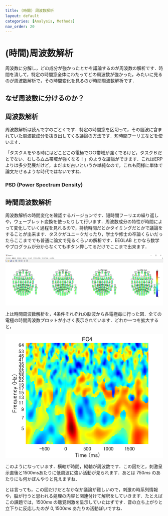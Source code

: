 ```yaml
---
title: (時間) 周波数解析
layout: default
categories: [Analysis, Methods]
nav_order: 20
---
```


# (時間)周波数解析
周波数に分解し，どの成分が強かったとかを議論するのが周波数の解析です．時間を潰して，特定の時間窓全体にわたってどの周波数が強かった，みたいに見るのが周波数解析で，その時間変化を見るのが時間周波数解析です．

## なぜ周波数に分けるのか？

## 周波数解析
周波数解析は読んで字のごとくです．特定の時間窓を区切って，その脳波に含まれていた周波数成分を抜き出してくる議論の方法です．短時間フーリエなどを使います．

「タスクＡをやる時にはどこどこの電極で○○帯域が強くでるけど，タスクＢだとでない．むしろ△△帯域が強くなる！」のような議論ができます．これはERPよりは多少発展だけど，まだまだ古いというか単純なので，これも同様に単体で論文だせるような時代ではないですね．

### PSD (Power Spectrum Density)

## 時間周波数解析
周波数解析の時間変化を確認するバージョンです．短時間フーリエの繰り返しや，ウェーブレット変換を使ったりして行います．周波数成分の特性が時間によって変化していく過程を見れるので，持続時間だとかタイミングだとかで議論をすることが出来ます．タスクがユニークだったり，学士や修士の卒論くらいだったらここまででも普通に論文で見るくらいの解析です．EEGLAB とかなら数学やプログラムが分からなくてもボタン押してるだけでここまで出来ます．

<center><img src="./figures/ersp1.png"></center>

上は時間周波数解析を，4条件それぞれの脳波から各電極毎に行った図．全ての電極の時間周波数プロットが小さく表示されています．どれか一つを拡大すると，

<center><img src="./figures/ersp0-3.png"></center>

このようになっています．横軸が時間，縦軸が周波数です．この図だと，刺激呈示直後と1500msあたりに低周波に強い活動が見られます．あとは $750ms$ のあたりにも何かぼんやりと見えますね．

とは言っても，この図だけだとなかなか議論が難しいので，刺激の時系列情報や，脳が行うと思われる処理の内容と関連付けて解釈をしていきます．たとえばこの課題では，$1500ms$ の聴覚刺激を呈示していたはずです．音の立ち上がりと立下りに反応したのが $0,1500ms$ あたりの活動ぽいですね．
